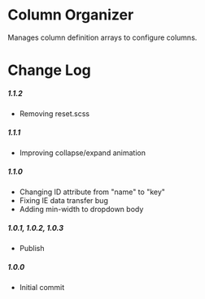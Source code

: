 # Column Organizer

Manages column definition arrays to configure columns.

# Change Log

##### 1.1.2
- Removing reset.scss

##### 1.1.1
- Improving collapse/expand animation

##### 1.1.0
- Changing ID attribute from "name" to "key"
- Fixing IE data transfer bug
- Adding min-width to dropdown body

##### 1.0.1, 1.0.2, 1.0.3
- Publish

##### 1.0.0
- Initial commit
